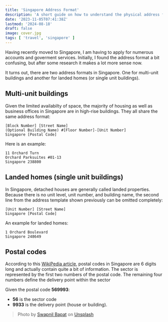 ```yaml
---
title: 'Singapore Address Format'
description: 'A short guide on how to understand the physical address format in Singapore'
date: '2023-11-05T07:41:38Z'
lastmod: '2024-08-18'
draft: false
image: cover.jpg
tags: [ 'travel', 'singapore' ]
---
```

Having recently moved to Singapore, I am having to apply for numerous accounts and
goverment services. Initially, I found the address format a bit confusing, but after
some research it makes a lot more sense now.

It turns out, there are two address formats in Singapore. One for multi-unit buildings
and another for landed homes (or single unit buildings).

## Multi-unit buildings

Given the limited availabilty of space, the majority of housing as well as business
offices in Singapore are in high-rise buildings. They all share the same address format:

```
[Block Number] [Street Name]
(Optional Building Name) #[Floor Number]-[Unit Number]
Singapore [Postal Code]
```

Here is an example:

```
11 Orchard Turn
Orchard Parksuites #01-13
Singapore 238800
```

## Landed homes (single unit buildings)

In Singapore, detached houses are generally called landed properties. Because there is no 
unit level, unit number, and building name, the second line from the address template
shown previously can be omitted completely:

```
[Unit Number] [Street Name]
Singapore [Postal Code]
```

An example for landed homes:

```
1 Orchard Boulevard
Singapore 248649
```

## Postal codes
According to this [WikiPedia article](https://en.wikipedia.org/wiki/Postal_codes_in_Singapore),
postal codes in Singapore are 6 digits long and actually contain quite a bit of information.
The sector is represented by the first two numbers of the postal code. The remaining four numbers
define the delivery point within the sector

Given the postal code **569993**:
* **56** is the sector code
* **9933** is the delivery point (house or building).

> Photo by [Swapnil Bapat](https://unsplash.com/@deadlyvyper) on [Unsplash](https://unsplash.com/)